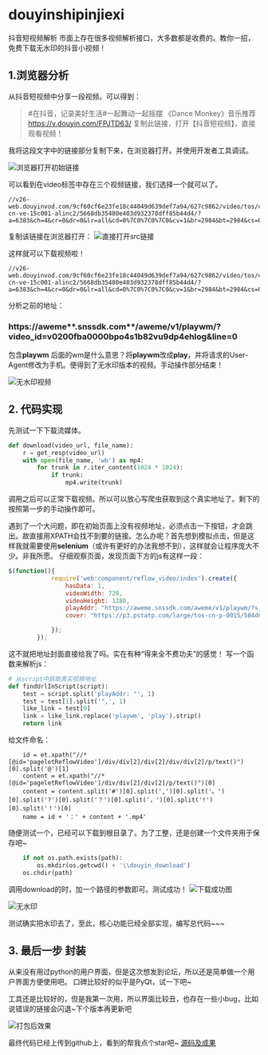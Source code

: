 # douyinshipinjiexi
抖音短视频解析
市面上存在很多视频解析接口，大多数都是收费的。教你一招，免费下载无水印的抖音小视频！

## 1.浏览器分析
从抖音短视频中分享一段视频。可以得到：

> #在抖音，记录美好生活#一起舞动一起摇摆 《Dance Monkey》音乐推荐  https://v.douyin.com/FPJTD63/ 复制此链接，打开【抖音短视频】，直接观看视频！

我将这段文字中的链接部分复制下来，在浏览器打开。并使用开发者工具调试。

![浏览器打开初始链接](https://s1.ax1x.com/2022/05/12/OwXCxf.png)

可以看到在video标签中存在三个视频链接，我们选择一个就可以了。
```
//v26-web.douyinvod.com/9cf60cf6e23fe18c44049d639def7a94/627c9862/video/tos/cn/tos-cn-ve-15c001-alinc2/5668db35480e403d932378dff85b44d4/?a=6383&ch=4&cr=0&dr=0&lr=all&cd=0%7C0%7C0%7C0&cv=1&br=2984&bt=2984&cs=0&ds=6&ft=X1nbLXvvBQOBULrZN8Z.wNnOYZlcsvBYF2bLcjCHTuZm&mime_type=video_mp4&qs=0&rc=NjM6NDozN2g2NzY0Z2hmM0BpMzRxdTg6Zm1vPDMzNGkzM0A0YTZjMTIvNWAxYy80YGA1YSNwby00cjRvZmlgLS1kLS9zcw%3D%3D&l=2022051212145301013516808349424BA5
```
复制该链接在浏览器打开：
![直接打开src链接](https://user-images.githubusercontent.com/79189521/167994048-d4a8cea1-41ff-4101-a7d5-eace948206ab.jpg)

这样就可以下载视频啦！
```
//v26-web.douyinvod.com/9cf60cf6e23fe18c44049d639def7a94/627c9862/video/tos/cn/tos-cn-ve-15c001-alinc2/5668db35480e403d932378dff85b44d4/?a=6383&ch=4&cr=0&dr=0&lr=all&cd=0%7C0%7C0%7C0&cv=1&br=2984&bt=2984&cs=0&ds=6&ft=X1nbLXvvBQOBULrZN8Z.wNnOYZlcsvBYF2bLcjCHTuZm&mime_type=video_mp4&qs=0&rc=NjM6NDozN2g2NzY0Z2hmM0BpMzRxdTg6Zm1vPDMzNGkzM0A0YTZjMTIvNWAxYy80YGA1YSNwby00cjRvZmlgLS1kLS9zcw%3D%3D&l=2022051212145301013516808349424BA5
```

分析之前的地址：

###  **https**://aweme**.snssdk.com**/aweme/v1/**playwm**/?video_id=v0200fba0000bpo4s1b82vu9dp4ehlog&line=0

包含**playwm** 后面的wm是什么意思？将**playwm**改成**play**，并将请求的User-Agent修改为手机。便得到了无水印版本的视频。手动操作部分结束！

![无水印视频](https://upload-images.jianshu.io/upload_images/13604849-b7a9a1bd21f8c49c.png?imageMogr2/auto-orient/strip%7CimageView2/2/w/1240)


## 2. 代码实现

先测试一下下载流媒体。
```python
def download(video_url, file_name):
    r = get_resp(video_url)
    with open(file_name, 'wb') as mp4:
        for trunk in r.iter_content(1024 * 1024):
            if trunk:
                mp4.write(trunk)
```
调用之后可以正常下载视频。所以可以放心写爬虫获取到这个真实地址了。剩下的按照第一步的手动操作即可。

遇到了一个大问题，即在初始页面上没有视频地址，必须点击一下按钮，才会跳出。故直接用XPATH会找不到要的链接。怎么办呢？首先想到模拟点击，但是这样我就需要使用**selenium**（或许有更好的办法我想不到），这样就会让程序庞大不少。非我所愿。
仔细观察页面，发现页面下方的js有这样一段：
```javascript
$(function(){
            require('web:component/reflow_video/index').create({
                hasData: 1,
                videoWidth: 720,
                videoHeight: 1280,
                playAddr: "https://aweme.snssdk.com/aweme/v1/playwm/?s_vid=93f1b41336a8b7a442dbf1c29c6bbc561699c13ffb2ce3cacb960e9bcb7c0b8f9f0ec410108d165bd0bfd2b83c1070676ccafc940fd5dc933ea73704a90e4faf&line=0",
                cover: "https://p3.pstatp.com/large/tos-cn-p-0015/584d6a06932940998a1decc057ab2978_1584418313.jpg"

            });
        });
```

这不就把地址封面直接给我了吗。实在有种“得来全不费功夫”的感觉！
写一个函数来解析js：
```python
# 从script中获取真实视频地址
def findUrlInScript(script):
    test = script.split('playAddr: "', 1)
    test = test[1].split('",', 1)
    like_link = test[0]
    link = like_link.replace('playwm', 'play').strip()
    return link
```
给文件命名：
```
    id = et.xpath("//*[@id='pageletReflowVideo']/div/div[2]/div[2]/div/div[2]/p/text()")[0].split('@')[1]
    content = et.xpath("//*[@id='pageletReflowVideo']/div/div[2]/div[2]/p/text()")[0]
    content = content.split('#')[0].split(',')[0].split('。')[0].split('?')[0].split('？')[0].split('，')[0].split('!')[0].split('！')[0]
    name = id + '：' + content + '.mp4'
```

随便测试一个，已经可以下载到根目录了。为了工整，还是创建一个文件夹用于保存吧~
```python
    if not os.path.exists(path):
        os.mkdir(os.getcwd() + '\\douyin_download')
    os.chdir(path)
```
调用download的时，加一个路径的参数即可。测试成功！
![下载成功图](https://upload-images.jianshu.io/upload_images/13604849-f3c86610d7ceeb6e.png?imageMogr2/auto-orient/strip%7CimageView2/2/w/1240)


![无水印](https://upload-images.jianshu.io/upload_images/13604849-2ff6e764d30e6b1e.png?imageMogr2/auto-orient/strip%7CimageView2/2/w/1240)

测试确实把水印去了，至此，核心功能已经全部实现，编写总代码~~~

## 3. 最后一步 封装
从来没有用过python的用户界面，但是这次想发到论坛，所以还是简单做一个用户界面方便使用吧。
口碑比较好的似乎是PyQt，试一下吧~

工具还是比较好的，但是我第一次用，所以界面比较丑，也存在一些小bug，比如说错误的链接会闪退~下个版本再更新吧

![打包后效果](https://upload-images.jianshu.io/upload_images/13604849-5d6e99b4997b55f7.png?imageMogr2/auto-orient/strip%7CimageView2/2/w/1240)

最终代码已经上传到github上，看到的帮我点个star吧~
[源码及成果](https://github.com/DLWangSan/douyin_parse)

